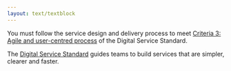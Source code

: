 ```yaml
---
layout: text/textblock
---
```


You must follow the service design and delivery process to meet [Criteria 3: Agile and user-centred process](/digital-service-standard/3-agile-and-user-centred/) of the Digital Service Standard.

The [Digital Service Standard](/digital-service-standard/) guides teams to build services that are simpler, clearer and faster.
